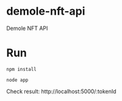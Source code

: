 # demole-nft-api
Demole NFT API

# Run
`npm install`

`node app`

Check result: http://localhost:5000/:tokenId
